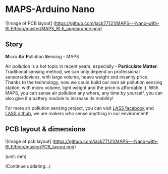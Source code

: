 # MAPS-Arduino Nano
![Image of PCB layout]
(https://github.com/jack77121/MAPS---Nano-with-BLE/blob/master/MAPS_BLE_appearance.png)

## Story
**M**icro **A**ir **P**ollution **S**ensing - MAPS

Air pollution is a hot topic in recent years, especially - **Particulate Matter**. Traditional sensing method, we can only depend on professional sensors/devices, with large volume, heave weight and insanity price.
Thanks to the technology, now we could build our own air pollution sensing station, with micro volume, light weight and the price is affordable :). With MAPS, you can sense air pollution any where, any time by yourself, you can also give it a battery module to increase its mobility!

For more air pollution sensing project, you can visit [LASS facebook](https://www.facebook.com/groups/1607718702812067/) and [LASS github](https://github.com/LinkItONEDevGroup/LASS), we are makers who sense anything in our environment!

## PCB layout & dimensions
![Image of pcb layout]
(https://github.com/jack77121/MAPS---Nano-with-BLE/blob/master/PCB_layout.png)

(unit: mm)

(Continue updating...)

